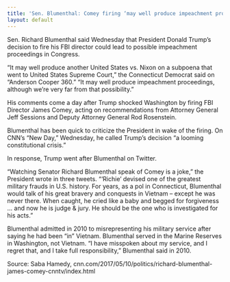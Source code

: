```yaml
---
title: 'Sen. Blumenthal: Comey firing ‘may well produce impeachment proceedings’'
layout: default
---
```


Sen. Richard Blumenthal said Wednesday that President Donald Trump’s decision to fire his FBI director could lead to possible impeachment proceedings in Congress.

“It may well produce another United States vs. Nixon on a subpoena that went to United States Supreme Court,” the Connecticut Democrat said on “Anderson Cooper 360.” “It may well produce impeachment proceedings, although we’re very far from that possibility.”

His comments come a day after Trump shocked Washington by firing FBI Director James Comey, acting on recommendations from Attorney General Jeff Sessions and Deputy Attorney General Rod Rosenstein.

Blumenthal has been quick to criticize the President in wake of the firing. On CNN’s “New Day,” Wednesday, he called Trump’s decision “a looming constitutional crisis.”

In response, Trump went after Blumenthal on Twitter.

“Watching Senator Richard Blumenthal speak of Comey is a joke,” the President wrote in three tweets. “‘Richie’ devised one of the greatest military frauds in U.S. history. For years, as a pol in Connecticut, Blumenthal would talk of his great bravery and conquests in Vietnam – except he was never there. When caught, he cried like a baby and begged for forgiveness … and now he is judge &amp; jury. He should be the one who is investigated for his acts.”

Blumenthal admitted in 2010 to misrepresenting his military service after saying he had been “in” Vietnam. Blumenthal served in the Marine Reserves in Washington, not Vietnam. “I have misspoken about my service, and I regret that, and I take full responsibility,” Blumenthal said in 2010.

Source: Saba Hamedy, cnn.com/2017/05/10/politics/richard-blumenthal-james-comey-cnntv/index.html